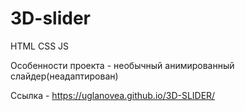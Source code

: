 # 3D-slider
HTML CSS JS

Особенности проекта - необычный анимированный слайдер(неадаптирован)

Ссылка - https://uglanovea.github.io/3D-SLIDER/
